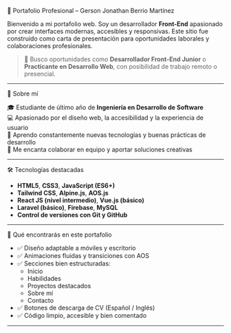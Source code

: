  💼 Portafolio Profesional – Gerson Jonathan Berrio Martínez

Bienvenido a mi portafolio web. Soy un desarrollador **Front-End** apasionado por crear interfaces modernas, accesibles y responsivas. Este sitio fue construido como carta de presentación para oportunidades laborales y colaboraciones profesionales.

> 🎯 Busco oportunidades como **Desarrollador Front-End Junior** o **Practicante en Desarrollo Web**, con posibilidad de trabajo remoto o presencial.

---

 🚀 Sobre mí

🎓 Estudiante de último año de **Ingeniería en Desarrollo de Software**  
💻 Apasionado por el diseño web, la accesibilidad y la experiencia de usuario  
🌱 Aprendo constantemente nuevas tecnologías y buenas prácticas de desarrollo  
🤝 Me encanta colaborar en equipo y aportar soluciones creativas

---

 🛠️ Tecnologías destacadas

- **HTML5**, **CSS3**, **JavaScript (ES6+)**
- **Tailwind CSS**, **Alpine.js**, **AOS.js**
- **React JS (nivel intermedio)**, **Vue.js (básico)**
- **Laravel (básico)**, **Firebase**, **MySQL**
- **Control de versiones con Git y GitHub**

---

 📌 Qué encontrarás en este portafolio

- ✅ Diseño adaptable a móviles y escritorio
- ✅ Animaciones fluidas y transiciones con AOS
- ✅ Secciones bien estructuradas:
  - Inicio
  - Habilidades
  - Proyectos destacados
  - Sobre mí
  - Contacto
- ✅ Botones de descarga de CV (Español / Inglés)
- ✅ Código limpio, accesible y bien comentado

---



